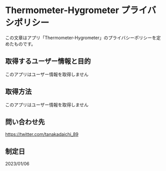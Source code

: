 # Thermometer-Hygrometer プライバシポリシー
この文章はアプリ「Thermometer-Hygrometer」のプライバシーポリシーを定めたものです。

## 取得するユーザー情報と目的
このアプリはユーザー情報を取得しません

## 取得方法
このアプリはユーザー情報を取得しません

## 問い合わせ先
https://twitter.com/tanakadaichi_89

## 制定日
2023/01/06

